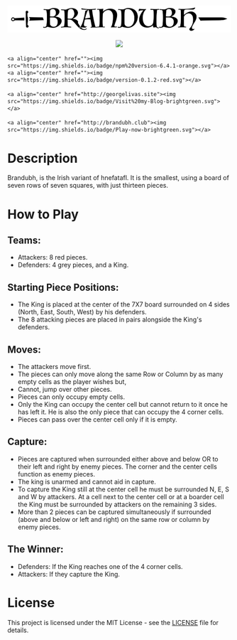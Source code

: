 <div align="center">
	<img src = "./readmerc/logo.png" />
</div>

<p align="center">
    <a align="center"><img src="https://img.shields.io/packagist/l/doctrine/orm.svg"></a>

    <a align="center" href=""><img src="https://img.shields.io/badge/npm%20version-6.4.1-orange.svg"></a>
    <a align="center" href=""><img src="https://img.shields.io/badge/version-0.1.2-red.svg"></a>
    
    <a align="center" href="http://georgelivas.site"><img src="https://img.shields.io/badge/Visit%20my-Blog-brightgreen.svg"></a>
    
    <a align="center" href="http://brandubh.club"><img src="https://img.shields.io/badge/Play-now-brightgreen.svg"></a>


</p>


# Description
Brandubh, is the Irish variant of hnefatafl. It is the smallest, using a board of seven rows of seven squares, with just thirteen pieces.

# How to Play

## Teams:

* Attackers: 8 red pieces.
* Defenders: 4 grey pieces, and a King.


## Starting Piece Positions:

* The King is placed at the center of the 7X7 board surrounded on 4 sides (North, East, South, West) by his defenders.
* The 8 attacking pieces are placed in pairs alongside the King's defenders.
    

## Moves:

* The attackers move first.
* The pieces can only move along the same Row or Column by as many empty cells as the player wishes but,
* Cannot, jump over other pieces.
* Pieces can only occupy empty cells.
* Only the King can occupy the center cell but cannot return to it once he has left it. He is also the only piece that can occupy the 4 corner cells.
* Pieces can pass over the center cell only if it is empty.

## Capture:

* Pieces are captured when surrounded either above and below OR to their left and right by enemy pieces. The corner and the center cells function as enemy pieces. 
* The king is unarmed and cannot aid in capture. 
* To capture the King still at the center cell he must be surrounded N, E, S and W by attackers. At a cell next to the center cell or at a boarder cell the King must be surrounded by attackers on the remaining 3 sides.
* More than 2 pieces can be captured simultaneously if surrounded (above and below or left and right) on the same row or column by enemy pieces.

## The Winner:

* Defenders: If the King reaches one of the 4 corner cells.
* Attackers: If they capture the King.



# License
This project is licensed under the MIT License - see the [LICENSE](https://github.com/georgelivas/brandubh/blob/master/Licence) file for details.